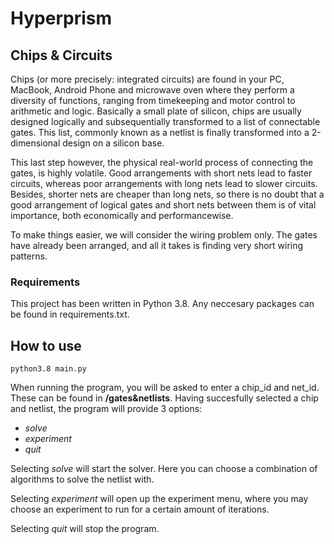 # Hyperprism
## Chips & Circuits

Chips (or more precisely: integrated circuits) are found in your PC, MacBook, Android Phone and microwave oven where they perform a diversity of functions, ranging from timekeeping and motor control to arithmetic and logic. Basically a small plate of silicon, chips are usually designed logically and subsequentially transformed to a list of connectable gates. This list, commonly known as a netlist is finally transformed into a 2-dimensional design on a silicon base.

This last step however, the physical real-world process of connecting the gates, is highly volatile. Good arrangements with short nets lead to faster circuits, whereas poor arrangements with long nets lead to slower circuits. Besides, shorter nets are cheaper than long nets, so there is no doubt that a good arrangement of logical gates and short nets between them is of vital importance, both economically and performancewise.

To make things easier, we will consider the wiring problem only. The gates have already been arranged, and all it takes is finding very short wiring patterns.

### Requirements
This project has been written in Python 3.8. Any neccesary packages can be found in requirements.txt.

## How to use
```
python3.8 main.py
```
When running the program, you will be asked to enter a chip_id and net_id. These can be found in **/gates&netlists**.
Having succesfully selected a chip and netlist, the program will provide 3 options:
- *solve*
- *experiment*
- *quit*

Selecting *solve* will start the solver. Here you can choose a combination of algorithms to solve the netlist with.

Selecting *experiment* will open up the experiment menu, where you may choose an experiment to run for a certain amount of iterations.

Selecting *quit* will stop the program.
